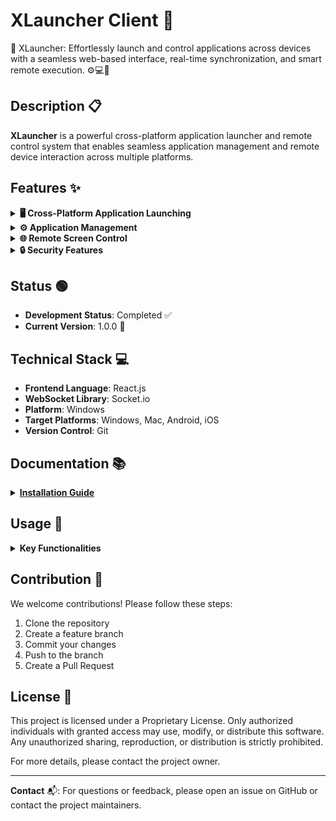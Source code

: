 # XLauncher Client 🚀

🚀 XLauncher: Effortlessly launch and control applications across devices with a seamless web-based interface, real-time synchronization, and smart remote execution. ⚙️💻📱

## Description 📋
**XLauncher** is a powerful cross-platform application launcher and remote control system that enables seamless application management and remote device interaction across multiple platforms.

## Features ✨

<details>
  <summary><strong>🖥️ Cross-Platform Application Launching</strong></summary>

  #### Feature Overview:
    - Background Windows service
    - Network-accessible browser-based UI
    - Remote application launching
    - Multi-device support (Windows/Mac/Android/iPhone)
</details>

<details>
  <summary><strong>⚙️ Application Management</strong></summary>

  #### Feature Overview:
    - Dynamic application list management
    - Windows-based settings interface
    - Add/remove application configurations
    - Persistent application parameter storage
</details>

<details>
  <summary><strong>🌐 Remote Screen Control</strong></summary>

  #### Feature Overview:
    - Full remote screen sharing
    - Complete mouse control
    - Keyboard input simulation
    - Touch screen device support
    - Browser-based remote desktop access
</details>

<details>
  <summary><strong>🔒 Security Features</strong></summary>

  #### Feature Overview:
    - Secure network communication
    - Local system application launching
    - Controlled remote access
    - Network-level application control
</details>

## Status 🟢
- **Development Status**: Completed ✅
- **Current Version**: 1.0.0 🎉

## Technical Stack 💻

- **Frontend Language**: React.js
- **WebSocket Library**: Socket.io
- **Platform**: Windows
- **Target Platforms**: Windows, Mac, Android, iOS
- **Version Control**: Git

## Documentation 📚

<details>
 <summary><strong><a href="docs/setup/INSTALLATION_GUIDE.md">Installation Guide</a></strong></summary>

  #### Setup Instructions:
    - Clone the repository
    - Install CMake
    - Compile with C++ compiler
    - Configure network settings
    - Set up IXWebSocket dependencies
</details>

## Usage 📖

<details>
  <summary><strong>Key Functionalities</strong></summary>

  #### Supported Actions:
    - Remote application launching
    - Full screen control
    - Mouse cursor manipulation
    - Keyboard input
    - Touch device interaction
    - Application list management
</details>

## Contribution 🤝

We welcome contributions! Please follow these steps:

1. Clone the repository 
2. Create a feature branch
3. Commit your changes
4. Push to the branch
5. Create a Pull Request

## License 📜

This project is licensed under a Proprietary License. Only authorized individuals with granted access may use, modify, or distribute this software. Any unauthorized sharing, reproduction, or distribution is strictly prohibited.

For more details, please contact the project owner.

---

**Contact** 📬:
For questions or feedback, please open an issue on GitHub or contact the project maintainers.
